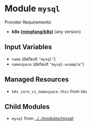 
# Module `mysql`

Provider Requirements:
* **k8s ([mingfang/k8s](https://registry.terraform.io/providers/mingfang/k8s/latest))** (any version)

## Input Variables
* `name` (default `"mysql"`)
* `namespace` (default `"mysql-example"`)

## Managed Resources
* `k8s_core_v1_namespace.this` from `k8s`

## Child Modules
* `mysql` from [../../modules/mysql](../../modules/mysql)

